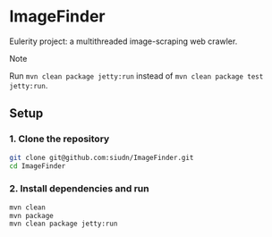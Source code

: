 # ImageFinder

Eulerity project: a multithreaded image-scraping web crawler.

> [!NOTE]
> Run `mvn clean package jetty:run` instead of `mvn clean package test jetty:run`.
> <br>

## Setup

### 1. Clone the repository

```bash
git clone git@github.com:siudn/ImageFinder.git
cd ImageFinder
```

### 2. Install dependencies and run

```bash
mvn clean
mvn package
mvn clean package jetty:run
```
